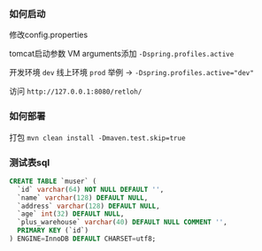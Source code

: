 ### 如何启动
修改config.properties

tomcat启动参数 VM arguments添加  `-Dspring.profiles.active` 

开发环境		`dev` 
线上环境		`prod` 
举例	->	`-Dspring.profiles.active="dev"`

访问 	`http://127.0.0.1:8080/retloh/`

### 如何部署

打包 `mvn clean install -Dmaven.test.skip=true` 


### 测试表sql

```SQL
CREATE TABLE `muser` (
  `id` varchar(64) NOT NULL DEFAULT '',
  `name` varchar(128) DEFAULT NULL,
  `address` varchar(128) DEFAULT NULL,
  `age` int(32) DEFAULT NULL,
  `plus_warehouse` varchar(40) DEFAULT NULL COMMENT '',
  PRIMARY KEY (`id`)
) ENGINE=InnoDB DEFAULT CHARSET=utf8;
```

